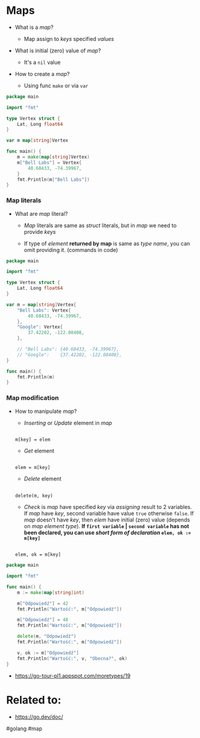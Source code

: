# Maps

* What is a *map*?

    * Map assign to *keys* specified *values*



* What is initial (zero) value of *map*?

    * It's a `nil` value

* How to create a *map*?

    * Using func `make` or via `var`

```go
package main

import "fmt"

type Vertex struct {
	Lat, Long float64
}

var m map[string]Vertex

func main() {
	m = make(map[string]Vertex)
	m["Bell Labs"] = Vertex{
		40.68433, -74.39967,
	}
	fmt.Println(m["Bell Labs"])
}
```

### Map literals

* What are *map* literal?

    * *Map* literals are same as *struct* literals, but in *map* we need to provide *keys*

    * If type of *element* **returned by map** is same as *type name*, you can omit providing it. (commands in code)
```go
package main

import "fmt"

type Vertex struct {
	Lat, Long float64
}

var m = map[string]Vertex{
	"Bell Labs": Vertex{
		40.68433, -74.39967,
	}, 
	"Google": Vertex{
		37.42202, -122.08408,
	},

    // "Bell Labs": {40.68433, -74.39967},
    // "Google":    {37.42202, -122.08408},
}

func main() {
	fmt.Println(m)
}
```

### Map modification

* How to manipulate *map*?

    * *Inserting* or *Update* element in *map*
    ## 
    `m[key] = elem`

    * *Get* element
    ##
    `elem = m[key]`

    * *Delete* element
    ##
    `delete(m, key)`

    * *Check* is *map* have specified *key* via *assigning* result to 2 variables. If *map* have *key*, second variable have value `true` otherwise `false`. If *map* doesn't have *key*, then *elem* have 
    initial (zero) value (depends on *map element type*). **If `first variable` | `second variable` has not been declared, you can use *short form of declaration* `elem, ok := m[key]`**
    ##
    `elem, ok = m[key]`

```go
package main

import "fmt"

func main() {
	m := make(map[string]int)

	m["Odpowiedź"] = 42
	fmt.Println("Wartość:", m["Odpowiedź"])

	m["Odpowiedź"] = 48
	fmt.Println("Wartość:", m["Odpowiedź"])

	delete(m, "Odpowiedź")
	fmt.Println("Wartość:", m["Odpowiedź"])

	v, ok := m["Odpowiedź"]
	fmt.Println("Wartość:", v, "Obecna?", ok)
}
```

* https://go-tour-pl1.appspot.com/moretypes/19

# Related to: 

* https://go.dev/doc/


#golang #map 